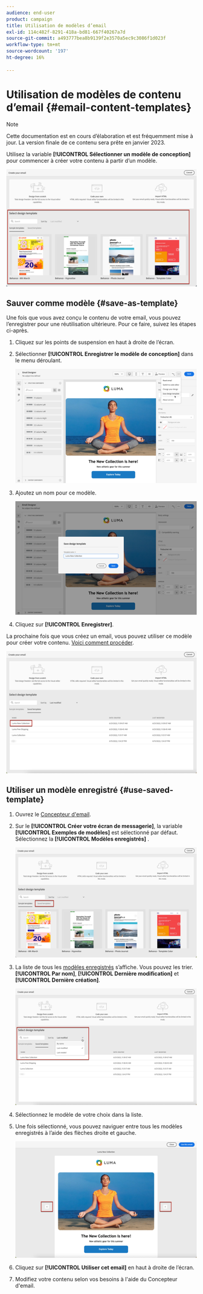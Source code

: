 ```yaml
---
audience: end-user
product: campaign
title: Utilisation de modèles d’email
exl-id: 114c482f-8291-418a-bd81-667f40267a7d
source-git-commit: a493777bea8b9139f2e3570a5ec9c3086f1d023f
workflow-type: tm+mt
source-wordcount: '197'
ht-degree: 16%

---
```


# Utilisation de modèles de contenu d’email {#email-content-templates}

>[!NOTE]
>
>Cette documentation est en cours d’élaboration et est fréquemment mise à jour. La version finale de ce contenu sera prête en janvier 2023.

Utilisez la variable **[!UICONTROL Sélectionner un modèle de conception]** pour commencer à créer votre contenu à partir d’un modèle.

![](assets/email_designer-templates.png)

## Sauver comme modèle {#save-as-template}

Une fois que vous avez conçu le contenu de votre email, vous pouvez l’enregistrer pour une réutilisation ultérieure. Pour ce faire, suivez les étapes ci-après.

1. Cliquez sur les points de suspension en haut à droite de l’écran.

1. Sélectionner **[!UICONTROL Enregistrer le modèle de conception]** dans le menu déroulant.

   ![](assets/email_designer-save-template.png)

1. Ajoutez un nom pour ce modèle.

   ![](assets/email_designer-template-name.png)

1. Cliquez sur **[!UICONTROL Enregistrer]**.

La prochaine fois que vous créez un email, vous pouvez utiliser ce modèle pour créer votre contenu. [Voici comment procéder](#use-saved-template).

![](assets/email_designer-saved-template.png)

## Utiliser un modèle enregistré {#use-saved-template}

1. Ouvrez le [Concepteur d&#39;email](create-email-content.md).

1. Sur le **[!UICONTROL Créer votre écran de messagerie]**, la variable **[!UICONTROL Exemples de modèles]** est sélectionné par défaut. Sélectionnez la **[!UICONTROL Modèles enregistrés]** .

   ![](assets/email_designer-saved-templates-tab.png)

1. La liste de tous les [modèles enregistrés](#save-as-template) s’affiche. Vous pouvez les trier. **[!UICONTROL Par nom]**, **[!UICONTROL Dernière modification]** et **[!UICONTROL Dernière création]**.

   ![](assets/email_designer-saved-templates.png)

1. Sélectionnez le modèle de votre choix dans la liste.

1. Une fois sélectionné, vous pouvez naviguer entre tous les modèles enregistrés à l’aide des flèches droite et gauche.

   ![](assets/email_designer-saved-templates-navigate.png)

1. Cliquez sur **[!UICONTROL Utiliser cet email]** en haut à droite de l’écran.

1. Modifiez votre contenu selon vos besoins à l&#39;aide du Concepteur d&#39;email.
